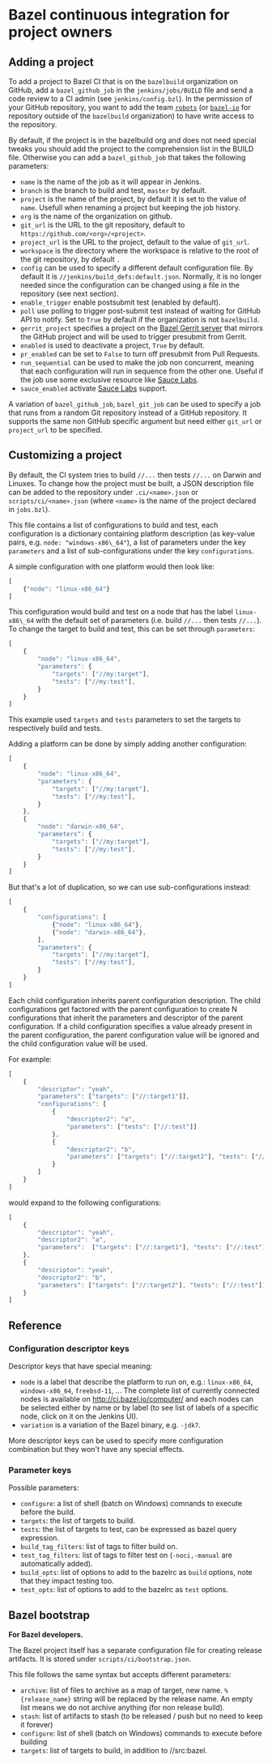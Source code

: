 # Bazel continuous integration for project owners

## Adding a project

To add a project to Bazel CI that is on the `bazelbuild` organization
on GitHub, add a `bazel_github_job` in the `jenkins/jobs/BUILD`
file and send a code review to a CI admin (see
`jenkins/config.bzl`). In the permission of your GitHub repository, you
want to add the team [`robots`](https://github.com/orgs/bazelbuild/teams/robot)
(or [`bazel-io`](https://github.com/bazel-io) for repository outside of
the `bazelbuild` organization) to have write access to the repository.

By default, if the project is in the bazelbuild org and does not need
special tweaks you should add the project to the comprehension
list in the BUILD file. Otherwise you can add a `bazel_github_job` that
takes the following parameters:

* `name` is the name of the job as it will appear in Jenkins.
* `branch` is the branch to build and test, `master` by default.
* `project` is the name of the project, by default it is set to the
  value of `name`. Usefull when renaming a project but keeping the job
  history.
* `org` is the name of the organization on github.
*  `git_url` is the URL to the git repository, default to `https://github.com/<org>/<project>`.
* `project_url` is the URL to the project, default to the value of `git_url`.
* `workspace` is the directory where the workspace is relative to the
  root of the git repository, by default `.`
* `config` can be used to specify a different default configuration
  file. By default it is `//jenkins/build_defs:default.json`. Normally,
  it is no longer needed since the configuration can be changed using a
  file in the repository (see next section).
* `enable_trigger` enable postsubmit test (enabled by default).
* `poll` use polling to trigger post-submit test instead of waiting
  for GitHub API to notify. Set to `True` by default if the
  organization is not `bazelbuild`.
* `gerrit_project` specifies a project on the
  [Bazel Gerrit server](https://bazel-review.googlesource.com) that
  mirrors the GitHub project and will be used to trigger presubmit from
  Gerrit.
* `enabled` is used to deactivate a project, `True` by default.
* `pr_enabled` can be set to `False` to turn off presubmit from Pull Requests.
* `run_sequential` can be used to make the job non concurrent, meaning
  that each configuration will run in sequence from the other
  one. Useful if the job use some exclusive resource like [Sauce
  Labs](https://wiki.saucelabs.com/).
* `sauce_enabled` activate [Sauce Labs](https://wiki.saucelabs.com/) support.

A variation of `bazel_github_job`, `bazel_git_job` can be used to
specify a job that runs from a random Git repository instead of a
GitHub repository. It supports the same non GitHub specific argument
but need either `git_url` or `project_url` to be specified.

## Customizing a project

By default, the CI system tries to build `//...` then tests `//...` on Darwin and Linuxes.
To change how the project must be built, a JSON description file can be added to the
repository under `.ci/<name>.json` or `scripts/ci/<name>.json` (where `<name>` is
the name of the project declared in `jobs.bzl`).

This file contains a list of configurations to build and test, each
configuration is a dictionary containing platform description (as
key-value pairs, e.g. `node: "windows-x86\_64"`), a list of parameters
under the key `parameters` and a list of sub-configurations under the
key `configurations`.

A simple configuration with one platform would then look like:

```javascript
[
    {"node": "linux-x86_64"}
]
```

This configuration would build and test on a node that has the label
`linux-x86\_64` with the default set of parameters (i.e. build `//...`
then tests `//...`). To change the target to build and test, this can
be set through `parameters`:

```javascript
[
    {
        "node": "linux-x86_64",
        "parameters": {
            "targets": ["//my:target"],
            "tests": ["//my:test"],
        }
    }
]
```

This example used `targets` and `tests` parameters to set the targets
to respectively build and tests.

Adding a platform can be done by simply adding another configuration:

```javascript
[
    {
        "node": "linux-x86_64",
        "parameters": {
            "targets": ["//my:target"],
            "tests": ["//my:test"],
        }
    },
    {
        "node": "darwin-x86_64",
        "parameters": {
            "targets": ["//my:target"],
            "tests": ["//my:test"],
        }
    }
]
```

But that's a lot of duplication, so we can use sub-configurations instead:

```javascript
[
    {
        "configurations": [
            {"node": "linux-x86_64"},
            {"node": "darwin-x86_64"},
        ],
        "parameters": {
            "targets": ["//my:target"],
            "tests": ["//my:test"],
        }
    }
]
```

Each child configuration inherits parent configuration description. The
child configurations get factored with the parent configuration to create N
configurations that inherit the parameters and descriptor of the parent
configuration. If a child configuration specifies a value already present in the
parent configuration, the parent configuration value will be ignored and the child
configuration value will be used.

For example:

```javascript
[
    {
        "descriptor": "yeah",
        "parameters": ["targets": ["//:target1"]],
        "configurations": [
            {
                "descriptor2": "a",
                "parameters": ["tests": ["//:test"]]
            },
            {
                "descriptor2": "b",
                "parameters": ["targets": ["//:target2"], "tests": ["//:test"]]
            }
        ]
    }
]
```

would expand to the following configurations:

```javascript
[
    {
        "descriptor": "yeah",
        "descriptor2": "a",
        "parameters":  ["targets": ["//:target1"], "tests": ["//:test"]]
    },
    {
        "descriptor": "yeah",
        "descriptor2": "b",
        "parameters": ["targets": ["//:target2"], "tests": ["//:test"]]
    }
]
```

## Reference

### Configuration descriptor keys

Descriptor keys that have special meaning:

* `node` is a label that describe the platform to run on, e.g.:
  `linux-x86_64`, `windows-x86_64`, `freebsd-11`, ... The complete
  list of currently connected nodes is available on
  http://ci.bazel.io/computer/ and each nodes can be selected either
  by name or by label (to see list of labels of a specific node, click
  on it on the Jenkins UI).
* `variation` is a variation of the Bazel binary, e.g. `-jdk7`.

More descriptor keys can be used to specify more
configuration combination but they won't have any special effects.


### Parameter keys

Possible parameters:

* `configure`: a list of shell (batch on Windows) comnands to execute
  before the build.
* `targets`: the list of targets to build.
* `tests`: the list of targets to test, can be expressed as bazel query expression.
* `build_tag_filters`: list of tags to filter build on.
* `test_tag_filters`: list of tags to filter test on (`-noci,-manual`
  are automatically added).
* `build_opts`: list of options to add to the bazelrc as `build`
 options, note that they impact testing too.
* `test_opts`: list of options to add to the bazelrc as `test` options.


## Bazel bootstrap

__For Bazel developers.__

The Bazel project itself has a separate configuration file for
creating release artifacts. It is stored under
`scripts/ci/bootstrap.json`.

This file follows the same syntax but accepts different parameters:

* `archive`: list of files to archive as a map of target, new name. `%{release_name}` string will
  be replaced by the release name. An empty list means we do not
  archive anything (for non release build).
* `stash`: list of artifacts to stash (to be released / push but no need to keep it forever)
* `configure`: list of shell (batch on Windows) commands to execute before building
* `targets`: list of targets to build, in addition to //src:bazel.
